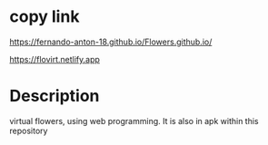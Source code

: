 # copy link
https://fernando-anton-18.github.io/Flowers.github.io/

https://flovirt.netlify.app



# Description
virtual flowers, using web programming. It is also in apk within this repository


